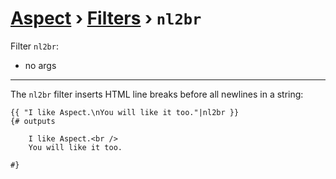 [Aspect](./../../readme.md) › [Filters](./../filters.md) › `nl2br`
==============

<!-- {% raw %} -->

Filter `nl2br`:
* no args

---

The `nl2br` filter inserts HTML line breaks before all newlines in a string:

```twig
{{ "I like Aspect.\nYou will like it too."|nl2br }}
{# outputs

    I like Aspect.<br />
    You will like it too.

#}
```

<!-- {% endraw %} -->